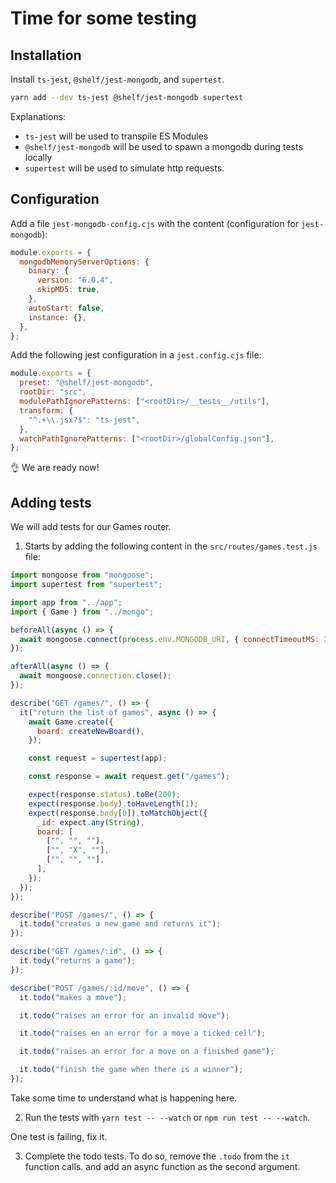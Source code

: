 # Time for some testing

## Installation

Install `ts-jest`, `@shelf/jest-mongodb`, and `supertest`.

```bash
yarn add --dev ts-jest @shelf/jest-mongodb supertest
```

Explanations:

- `ts-jest` will be used to transpile ES Modules
- `@shelf/jest-mongodb` will be used to spawn a mongodb during tests locally
- `supertest` will be used to simulate http requests.

## Configuration

Add a file `jest-mongodb-config.cjs` with the content (configuration for
`jest-mongodb`):

```javascript
module.exports = {
  mongodbMemoryServerOptions: {
    binary: {
      version: "6.0.4",
      skipMD5: true,
    },
    autoStart: false,
    instance: {},
  },
};
```

Add the following jest configuration in a `jest.config.cjs` file:

```javascript
module.exports = {
  preset: "@shelf/jest-mongodb",
  rootDir: "src",
  modulePathIgnorePatterns: ["<rootDir>/__tests__/utils"],
  transform: {
    "^.+\\.jsx?$": "ts-jest",
  },
  watchPathIgnorePatterns: ["<rootDir>/globalConfig.json"],
};
```

👌 We are ready now!

## Adding tests

We will add tests for our Games router.

1. Starts by adding the following content in the `src/routes/games.test.js`
   file:

```javascript
import mongoose from "mongoose";
import supertest from "supertest";

import app from "../app";
import { Game } from "../mongo";

beforeAll(async () => {
  await mongoose.connect(process.env.MONGODB_URI, { connectTimeoutMS: 2000 });
});

afterAll(async () => {
  await mongoose.connection.close();
});

describe("GET /games/", () => {
  it("return the list of games", async () => {
    await Game.create({
      board: createNewBoard(),
    });

    const request = supertest(app);

    const response = await request.get("/games");

    expect(response.status).toBe(200);
    expect(response.body).toHaveLength(1);
    expect(response.body[0]).toMatchObject({
      _id: expect.any(String),
      board: [
        ["", "", ""],
        ["", "X", ""],
        ["", "", ""],
      ],
    });
  });
});

describe("POST /games/", () => {
  it.todo("creates a new game and returns it");
});

describe("GET /games/:id", () => {
  it.tody("returns a game");
});

describe("POST /games/:id/move", () => {
  it.todo("makes a move");

  it.todo("raises an error for an invalid move");

  it.todo("raises en an error for a move a ticked cell");

  it.todo("raises an error for a move on a finished game");

  it.todo("finish the game when there is a winner");
});
```

Take some time to understand what is happening here.

2. Run the tests with `yarn test -- --watch` or `npm run test -- --watch`.

One test is failing, fix it.

3. Complete the todo tests. To do so, remove the `.todo` from the `it` function
   calls. and add an async function as the second argument.
